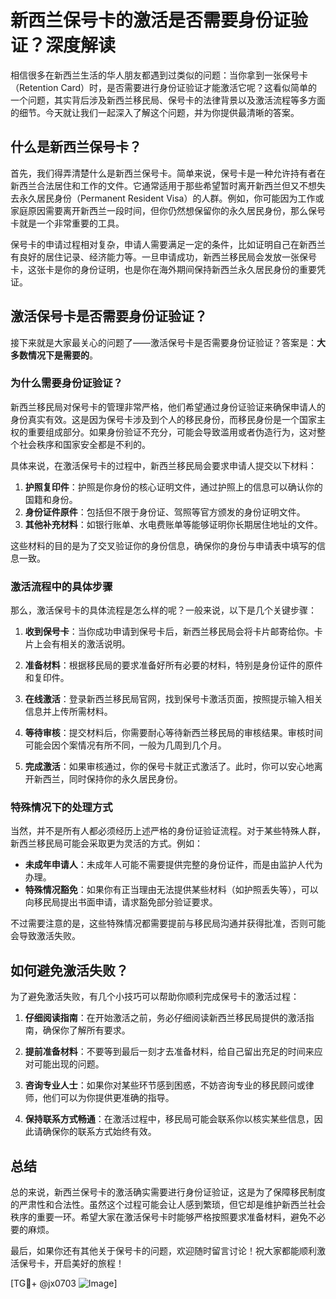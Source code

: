 # 新西兰保号卡的激活是否需要身份证验证？深度解读

相信很多在新西兰生活的华人朋友都遇到过类似的问题：当你拿到一张保号卡（Retention Card）时，是否需要进行身份证验证才能激活它呢？这看似简单的一个问题，其实背后涉及新西兰移民局、保号卡的法律背景以及激活流程等多方面的细节。今天就让我们一起深入了解这个问题，并为你提供最清晰的答案。

## 什么是新西兰保号卡？

首先，我们得弄清楚什么是新西兰保号卡。简单来说，保号卡是一种允许持有者在新西兰合法居住和工作的文件。它通常适用于那些希望暂时离开新西兰但又不想失去永久居民身份（Permanent Resident Visa）的人群。例如，你可能因为工作或家庭原因需要离开新西兰一段时间，但你仍然想保留你的永久居民身份，那么保号卡就是一个非常重要的工具。

保号卡的申请过程相对复杂，申请人需要满足一定的条件，比如证明自己在新西兰有良好的居住记录、经济能力等。一旦申请成功，新西兰移民局会发放一张保号卡，这张卡是你的身份证明，也是你在海外期间保持新西兰永久居民身份的重要凭证。

## 激活保号卡是否需要身份证验证？

接下来就是大家最关心的问题了——激活保号卡是否需要身份证验证？答案是：**大多数情况下是需要的**。

### 为什么需要身份证验证？

新西兰移民局对保号卡的管理非常严格，他们希望通过身份证验证来确保申请人的身份真实有效。这是因为保号卡涉及到个人的移民身份，而移民身份是一个国家主权的重要组成部分。如果身份验证不充分，可能会导致滥用或者伪造行为，这对整个社会秩序和国家安全都是不利的。

具体来说，在激活保号卡的过程中，新西兰移民局会要求申请人提交以下材料：

1. **护照复印件**：护照是你身份的核心证明文件，通过护照上的信息可以确认你的国籍和身份。
2. **身份证件原件**：包括但不限于身份证、驾照等官方颁发的身份证明文件。
3. **其他补充材料**：如银行账单、水电费账单等能够证明你长期居住地址的文件。

这些材料的目的是为了交叉验证你的身份信息，确保你的身份与申请表中填写的信息一致。

### 激活流程中的具体步骤

那么，激活保号卡的具体流程是怎么样的呢？一般来说，以下是几个关键步骤：

1. **收到保号卡**：当你成功申请到保号卡后，新西兰移民局会将卡片邮寄给你。卡片上会有相关的激活说明。
   
2. **准备材料**：根据移民局的要求准备好所有必要的材料，特别是身份证件的原件和复印件。

3. **在线激活**：登录新西兰移民局官网，找到保号卡激活页面，按照提示输入相关信息并上传所需材料。

4. **等待审核**：提交材料后，你需要耐心等待新西兰移民局的审核结果。审核时间可能会因个案情况有所不同，一般为几周到几个月。

5. **完成激活**：如果审核通过，你的保号卡就正式激活了。此时，你可以安心地离开新西兰，同时保持你的永久居民身份。

### 特殊情况下的处理方式

当然，并不是所有人都必须经历上述严格的身份证验证流程。对于某些特殊人群，新西兰移民局可能会采取更为灵活的方式。例如：

- **未成年申请人**：未成年人可能不需要提供完整的身份证件，而是由监护人代为办理。
- **特殊情况豁免**：如果你有正当理由无法提供某些材料（如护照丢失等），可以向移民局提出书面申请，请求豁免部分验证要求。

不过需要注意的是，这些特殊情况都需要提前与移民局沟通并获得批准，否则可能会导致激活失败。

## 如何避免激活失败？

为了避免激活失败，有几个小技巧可以帮助你顺利完成保号卡的激活过程：

1. **仔细阅读指南**：在开始激活之前，务必仔细阅读新西兰移民局提供的激活指南，确保你了解所有要求。

2. **提前准备材料**：不要等到最后一刻才去准备材料，给自己留出充足的时间来应对可能出现的问题。

3. **咨询专业人士**：如果你对某些环节感到困惑，不妨咨询专业的移民顾问或律师，他们可以为你提供更准确的指导。

4. **保持联系方式畅通**：在激活过程中，移民局可能会联系你以核实某些信息，因此请确保你的联系方式始终有效。

## 总结

总的来说，新西兰保号卡的激活确实需要进行身份证验证，这是为了保障移民制度的严肃性和合法性。虽然这个过程可能会让人感到繁琐，但它却是维护新西兰社会秩序的重要一环。希望大家在激活保号卡时能够严格按照要求准备材料，避免不必要的麻烦。

最后，如果你还有其他关于保号卡的问题，欢迎随时留言讨论！祝大家都能顺利激活保号卡，开启美好的旅程！

[TG💪+ @jx0703 ![Image](https://github.com/user-attachments/assets/dbca1d08-cadb-493c-b0ec-ad6f7a83f270)]